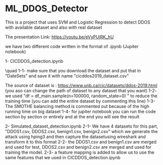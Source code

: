 # ML_DDOS_Detector
This is a project that uses SVM and Logistic Regression to detect DDOS with available dataset and also with real dataset

The presentation Link:
https://youtu.be/eVyPUjRK_hU

we have two different code written in the format of .ipynb (Jupiter notebook)

1- CICDDOS_detection.ipynb

\quad 1-1- make sure that you download the dataset and put that in "DateSets" and save it with name "cicddos2019_dataset.csv" 

The source of dataset is : https://www.unb.ca/cic/datasets/ddos-2019.html
(you aso can change the path of dataset to any dataset that you want)
1-2- we used "df = df_main.sample(n=100000, random_state=0) " to reduce the training time  (you can add the entire dataset by commenting this line)
1-3- The SMOTHE balancing method is commented out because of the high running time on big dataset
1-4- for jupiter notebook you can run the code section by section or entirely and at the end you will see the result

2- Simulated_dataset_detection.ipynb
2-1- We have 4 datasets for this part, "DDOS1.csv, DDOS2.csv, benign1.csv, benign2.csv" which we generate the attack using hping3 and
 then capture the datasetusing wireshark and transform it to this format
2-2- the DDOS1.csv and benign1.csv are merged and used for test, DDOS2.csv and benign2.csv are merged and used for training the model.
2-3- a feature mapping is added to allow us to use the same features that we used in CICDDOS_detection.ipynb

